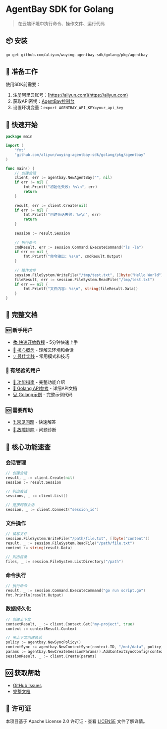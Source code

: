 # AgentBay SDK for Golang

> 在云端环境中执行命令、操作文件、运行代码

## 📦 安装

```bash
go get github.com/aliyun/wuying-agentbay-sdk/golang/pkg/agentbay
```

## 🚀 准备工作

使用SDK前需要：

1. 注册阿里云账号：[https://aliyun.com](https://aliyun.com)
2. 获取API密钥：[AgentBay控制台](https://agentbay.console.aliyun.com/service-management)
3. 设置环境变量：`export AGENTBAY_API_KEY=your_api_key`

## 🚀 快速开始
```go
package main

import (
    "fmt"
    "github.com/aliyun/wuying-agentbay-sdk/golang/pkg/agentbay"
)

func main() {
    // 创建会话
    client, err := agentbay.NewAgentBay("", nil)
    if err != nil {
        fmt.Printf("初始化失败: %v\n", err)
        return
    }
    
    result, err := client.Create(nil)
    if err != nil {
        fmt.Printf("创建会话失败: %v\n", err)
        return
    }
    
    session := result.Session
    
    // 执行命令
    cmdResult, err := session.Command.ExecuteCommand("ls -la")
    if err == nil {
        fmt.Printf("命令输出: %s\n", cmdResult.Output)
    }
    
    // 操作文件
    session.FileSystem.WriteFile("/tmp/test.txt", []byte("Hello World"))
    fileResult, err := session.FileSystem.ReadFile("/tmp/test.txt")
    if err == nil {
        fmt.Printf("文件内容: %s\n", string(fileResult.Data))
    }
}
```

## 📖 完整文档

### 🆕 新手用户
- [📚 快速开始教程](https://github.com/aliyun/wuying-agentbay-sdk/tree/main/docs/quickstart) - 5分钟快速上手
- [🎯 核心概念](https://github.com/aliyun/wuying-agentbay-sdk/tree/main/docs/quickstart/basic-concepts.md) - 理解云环境和会话
- [💡 最佳实践](https://github.com/aliyun/wuying-agentbay-sdk/tree/main/docs/quickstart/best-practices.md) - 常用模式和技巧

### 🚀 有经验的用户
- [📖 功能指南](https://github.com/aliyun/wuying-agentbay-sdk/tree/main/docs/guides) - 完整功能介绍
- [🔧 Golang API参考](docs/api/) - 详细API文档
- [💻 Golang示例](docs/examples/) - 完整示例代码

### 🆘 需要帮助
- [❓ 常见问题](https://github.com/aliyun/wuying-agentbay-sdk/tree/main/docs/quickstart/faq.md) - 快速解答
- [🔧 故障排除](https://github.com/aliyun/wuying-agentbay-sdk/tree/main/docs/quickstart/troubleshooting.md) - 问题诊断

## 🔧 核心功能速查

### 会话管理
```go
// 创建会话
result, _ := client.Create(nil)
session := result.Session

// 列出会话
sessions, _ := client.List()

// 连接现有会话
session, _ := client.Connect("session_id")
```

### 文件操作
```go
// 读写文件
session.FileSystem.WriteFile("/path/file.txt", []byte("content"))
result, _ := session.FileSystem.ReadFile("/path/file.txt")
content := string(result.Data)

// 列出目录
files, _ := session.FileSystem.ListDirectory("/path")
```

### 命令执行
```go
// 执行命令
result, _ := session.Command.ExecuteCommand("go run script.go")
fmt.Println(result.Output)
```

### 数据持久化
```go
// 创建上下文
contextResult, _ := client.Context.Get("my-project", true)
context := contextResult.Context

// 带上下文创建会话
policy := agentbay.NewSyncPolicy()
contextSync := agentbay.NewContextSync(context.ID, "/mnt/data", policy)
params := agentbay.NewCreateSessionParams().AddContextSyncConfig(contextSync)
sessionResult, _ := client.Create(params)
```

## 🆘 获取帮助

- [GitHub Issues](https://github.com/aliyun/wuying-agentbay-sdk/issues)
- [完整文档](https://github.com/aliyun/wuying-agentbay-sdk/tree/main/docs)

## 📄 许可证

本项目基于 Apache License 2.0 许可证 - 查看 [LICENSE](../LICENSE) 文件了解详情。
